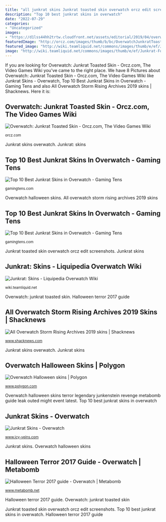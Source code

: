 ```yaml
---
title: "all junkrat skins Junkrat toasted skin overwatch orcz edit screenshots"
description: "Top 10 best junkrat skins in overwatch"
date: "2022-07-29"
categories:
- "Uncategorized"
images:
- "https://d1lss44hh2trtw.cloudfront.net/assets/editorial/2019/04/overwatch-moira-scientist.jpg"
featuredImage: "http://orcz.com/images/thumb/b/bc/OverwatchJunkratToastedSkin.jpg/600px-OverwatchJunkratToastedSkin.jpg"
featured_image: "http://wiki.teamliquid.net/commons/images/thumb/e/ef/Junkrat-Fool.jpg/290px-Junkrat-Fool.jpg"
image: "http://wiki.teamliquid.net/commons/images/thumb/e/ef/Junkrat-Fool.jpg/290px-Junkrat-Fool.jpg"
---
```


If you are looking for Overwatch: Junkrat Toasted Skin - Orcz.com, The Video Games Wiki you've came to the right place. We have 8 Pictures about Overwatch: Junkrat Toasted Skin - Orcz.com, The Video Games Wiki like Junkrat Skins - Overwatch, Top 10 Best Junkrat Skins in Overwatch - Gaming Tens and also All Overwatch Storm Rising Archives 2019 skins | Shacknews. Here it is:

## Overwatch: Junkrat Toasted Skin - Orcz.com, The Video Games Wiki

![Overwatch: Junkrat Toasted Skin - Orcz.com, The Video Games Wiki](http://orcz.com/images/thumb/b/bc/OverwatchJunkratToastedSkin.jpg/600px-OverwatchJunkratToastedSkin.jpg "Junkrat: skins")

<small>orcz.com</small>

Junkrat skins overwatch. Junkrat: skins

## Top 10 Best Junkrat Skins In Overwatch - Gaming Tens

![Top 10 Best Junkrat Skins in Overwatch - Gaming Tens](https://gamingtens.com/wp-content/uploads/2019/07/Beachrat.png "Junkrat skins overwatch")

<small>gamingtens.com</small>

Overwatch halloween skins. All overwatch storm rising archives 2019 skins

## Top 10 Best Junkrat Skins In Overwatch - Gaming Tens

![Top 10 Best Junkrat Skins in Overwatch - Gaming Tens](https://gamingtens.com/wp-content/uploads/2019/07/Hayseed.png "Junkrat toasted skin overwatch orcz edit screenshots")

<small>gamingtens.com</small>

Junkrat toasted skin overwatch orcz edit screenshots. Junkrat skins

## Junkrat: Skins - Liquipedia Overwatch Wiki

![Junkrat: Skins - Liquipedia Overwatch Wiki](http://wiki.teamliquid.net/commons/images/thumb/e/ef/Junkrat-Fool.jpg/290px-Junkrat-Fool.jpg "Junkrat skins skin overwatch classic veins icy rare")

<small>wiki.teamliquid.net</small>

Overwatch: junkrat toasted skin. Halloween terror 2017 guide

## All Overwatch Storm Rising Archives 2019 Skins | Shacknews

![All Overwatch Storm Rising Archives 2019 skins | Shacknews](https://d1lss44hh2trtw.cloudfront.net/assets/editorial/2019/04/overwatch-moira-scientist.jpg "Overwatch: junkrat toasted skin")

<small>www.shacknews.com</small>

Junkrat skins overwatch. Junkrat skins

## Overwatch Halloween Skins | Polygon

![Overwatch Halloween skins | Polygon](https://cdn.vox-cdn.com/thumbor/0rSDwwQe3CFd4Ma--JLcwEhnlAc=/cdn.vox-cdn.com/uploads/chorus_asset/file/7257917/OW_HalloweenLegendarySkins_TG_0118.0.jpg "Halloween terror 2017 guide")

<small>www.polygon.com</small>

Overwatch halloween skins terror legendary junkenstein revenge metabomb guide leak outed might event latest. Top 10 best junkrat skins in overwatch

## Junkrat Skins - Overwatch

![Junkrat Skins - Overwatch](http://static.icy-veins.com/images/overwatch/junkrat-skin-classic.jpg "Overwatch: junkrat toasted skin")

<small>www.icy-veins.com</small>

Junkrat skins. Overwatch halloween skins

## Halloween Terror 2017 Guide - Overwatch | Metabomb

![Halloween Terror 2017 guide - Overwatch | Metabomb](http://cdn.gamer-network.net/2017/metabomb/overwatchhalloweenterror2017guide.jpg "Junkrat skins skin overwatch classic veins icy rare")

<small>www.metabomb.net</small>

Halloween terror 2017 guide. Overwatch: junkrat toasted skin

Junkrat toasted skin overwatch orcz edit screenshots. Top 10 best junkrat skins in overwatch. Halloween terror 2017 guide
